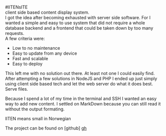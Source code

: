 #lITENsITE  
client side based content display system.  
I got the idea after becoming exhausted with server side software. For I wanted a simple and easy to use system that did not require a whole database backend and a frontend that could be taken down by too many requests.  
A few criteria were:
  * Low to no maintenance
  * Easy to update from any device
  * Fast and scalable
  * Easy to deploy

This left me with no solution out there. At least not one I could easily find. After attempting a few solutions in NodeJS and PHP I ended up just simply using client side based tech and let the web server do what it does best. Serve files.

Because I spend a lot of my time in the terminal and SSH I wanted an easy way to add new content. I settled on MarkDown because you can still read it without the output formating.

lITEN means small in Norwegian

The project can be found on [github] [gh]

[gh]: https://github.com/botto/litensite
